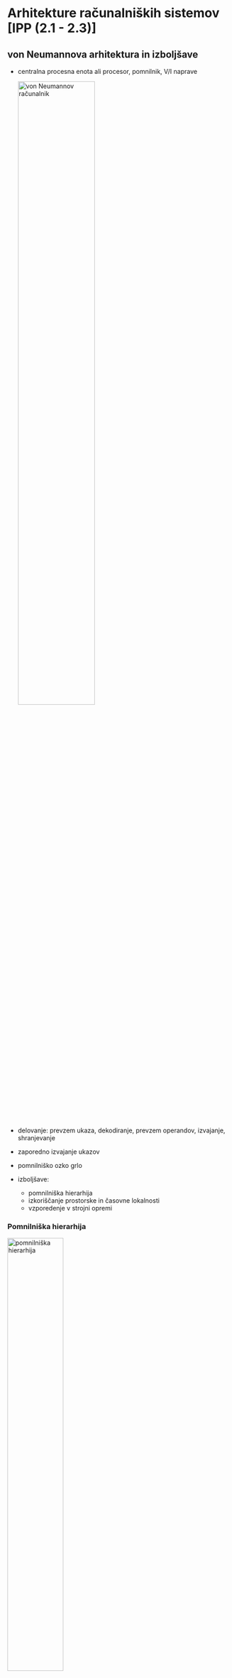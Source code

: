 # Arhitekture računalniških sistemov [IPP (2.1 - 2.3)]

## von Neumannova arhitektura in izboljšave

- centralna procesna enota ali procesor, pomnilnik, V/I naprave

  <img src="slike/vonNeumann.png" alt="von Neumannov računalnik" width="60%">

- delovanje: prevzem ukaza, dekodiranje, prevzem operandov, izvajanje, shranjevanje
- zaporedno izvajanje ukazov
- pomnilniško ozko grlo
- izboljšave:
  - pomnilniška hierarhija
  - izkoriščanje prostorske in časovne lokalnosti
  - vzporedenje v strojni opremi

### Pomnilniška hierarhija

<img src="slike/pomnilniska-hierarhija.png" alt="pomnilniška hierarhija" width="50%">

- procesor z registri (P), predpomnilnik (C), glavni pomnnilnik (M) in navidezni pomnilnik (VM)

- dostop do glavnega pomnilnika je dva velikostna reda počasnejši kot do registrov (latenca in prepustnost)
- večnivojski predpomnilnik
  - organiziran v predpomnilniške bloke
  - vedno se prenaša cel predpomnilniški blok
  - če podatkov ni, procesor še vedno čaka
  - zadetek in zgrešitev v predpomnilniku
  - tipi predpomnilnikov: asociativni, set-asociativni in direktni
  - pomembno je zagotavljanje skladnosti pomnilnikov (pisanje skozi, pisanje nazaj)
- navidezni pomnilnik
  - razširitev glavnega pomnilnika
  - bistveno počasnejši od glavnega pomnilnika, še večja potreba po lokalnosti
  - ostranjevanje in napaka strani

### Vzporedenje v strojni opremi

- cevovod
  - funkcijske enote so razvrščene v stopnje
  - stopnje naj bi bile čim bolj enako kompleksne

- vektorski ukazi
  - hkratno izvajanje istega ukaza na več skalarnih operandih 
  - posebni ukazi

- več funkcijskih enot
  - izkoriščajo paralelizem v enem ukaznem toku

- špekulativno izvajanje
  - med izvajanjem pogoja lahko izvajamo ukaze, ki sledijo

- superskalarnost
  - vzporedno izvajanje neodvisnih ukazov
  - dodeljevanje funkcijskih enot poteka med izvajanjem 

- strojne niti
  - hkratno izvajanje različnih programskih tokov
  - izkoriščajo prisotnost več enakih funkcijskih enot

## Sistemi s skupnim pomnilnikom

- *angl.* shared memory systems
- imajo enega ali več procesorjev z enim ali več procesorskimi jedri
- procesorji so s skupnim pomnilnikom povezani preko vodila
- procesorji si delijo skupni pomnilnik
- spremembe v pomnilniku vidijo vsi procesorji
- pomnilnik je razdeljen na module, do enega modula dostopa en procesor naenkrat
- vsak procesor ima svoj L1 predpomnilnik, saj vanj poleg podatkov shranjuje tudi ukaze
- predpomnilnika L2 in L3 shranjujeta samo podatke, zato si jih lahko deli več procesorjev
- enovit naslovni prostor
- arhitekturi UMA in NUMA

  - kompleksnost in raztegljivost
  - dostopni časi do pomnilnika
  - zagotavljanje skladnosti pomnilnika

### Arhitektura UMA (SMP)

- *angl.* Unified Memory Architecture
- *angl.* Symmetric Multi-Processor

  <img src="slike/UMA.png" alt="arhitektura UMA" width="50%">

- dostopni čas do kateregakoli dela pomnilnika je v povprečju enak za vsa procesorska jedra
- zagotavljanje skladnosti predpomnilnikov: 
  - običajno pisanje skozi v kombinaciji z vohljanjem 
  - ko zaznamo spremembo, posodobimo blok v predpomnilniku
  - pisanje nazaj je počasno, težave z raztegljivostjo

### Arhitektura NUMA

- *angl.* Non-Unified Memory Architecture

  <img src="slike/NUMA.png" alt="arhitektura NUMA" width="70%">

- procesorska jedra so razdeljena v domene NUMA
- pomnilniški moduli so enakomerno razporejeni med domene NUMA
- dostopni časi do pomnilniških modulov so različni: krajši do pomnilniških modulov, neposredno povezanih na domeno, daljši do pomnilnikov bolj oddaljenih domen (časi so lahko do 3-krat daljši)
- zagotavljanje skladnosti predpomnilnikov:
  - imenik (direktorij, D) za vodenje stanja predpomnilniških blokov, 
  - imeniški protokoli, na primer MESI (Modified, Exclusive, Shared, Invalid)
  - pisanje nazaj in razveljavljanje predpomnilnikov na drugih procesorskih jedrih
  - manj prenosov, večja prepustnost
- veliko boljša raztegljivost kot pri arhitekturi UMA
- pomembno je, da procesorska jedra iz izbrane domene čim več delajo s pomnilnikom, ki je neposredno povezan nanjo
- primer [AMD EPYC 7002](https://infohub.delltechnologies.com/p/numa-configuration-settings-on-amd-epyc-2nd-generation/)
  - 4 NUMA domene v katerih so procesorska jedra organizirana hierarhično
  - vsaka domena ima 2 silicijevi rezini in na vsaki rezini 2 procesorska kompleksa
  - vsak procesorski kompleks sestavljajo 4 procesorska jedra, ki si delijo predpomnilnik L3

## Sistemi s porazdeljenim pomnilnikom

- sistem s skupnim pomnilnikom (vozlišče, strežnik) ima danes do 128 procesorskih jeder
- če potrebujemo večjo procesno moč, moramo povezati več vozlišč med seboj
- dobimo sistem s porazdeljenim pomnilnikom
- v sistemih s porazdeljenim pomnilnikom so vozlišča med seboj povezana z omrežjem
- pomnilnik je porazdeljen: 
  - vsak procesor lahko neposredno dostopa samo do pomnilnika na svojem vozlišču
  - vsak pomnilnik ima svoj (ločen) naslovni prostor
- komunikacija med vozlišči običajno poteka z izmenjavo sporočil
- so bolj raztegljivi kot sistemi s skupnim pomnilnikom, komunikacija med procesorji je počasnejša
- danes je velik poudarek na razvoju omrežne opreme

<img src="slike/porazdeljeni-sistem.png" alt="porazdeljeni sistem" width="50%">

- vrste sistemov s porazdeljenim pomnilnikom [www.top500.org](https://www.top500.org/):

  - gruče
    - sestavljene so iz elementov, ki jih lahko kupimo na trgu
    - na vsakem vozlišču teče operacijski sistem
    - NSC, Trdina, Arnes, Vega
  - masivno vzporedni procesorji
    - *angl.* Massively Parallel Processors
    - večja stopnja integracije
      - ena kopija (porazdeljenega) operacijskega sistema teče na vseh vozliščih
      - posebna omrežja
  - ozvezdja
    - več procesorskih jeder na vozlišče kot je vozlišč

## Pospeševalniki

<img src="slike/pospesevalnik.png" alt="pospeševalnik" width="50%">

- nekoč matematični soprocesorji, danes grafične kartice
- danes imajo notranjo hierarhično pomnilniško strukturo in mnogo enostavnih procesnih elementov
- niso popolnoma samostojni
- razbremenjevanje glavnega procesorja
  - procesor prenese podatke iz glavnega pomnilnika v pomnilnik pospeševalnika
  - procesor sproži izvajanje obdelave
  - pospeševalnik izvede obdelavo in rezultate shrani v pomnilnik pospeševalnika
  - procesor prenese podatke nazaj v glavni pomnilnik
- množica preprostih procesnih elementov, vzporedno procesiranje na množici podatkov
- ozko grlo je prenos podatkov med gostiteljem in pospeševalnikom
- zaradi drugačne arhitekture je treba močno prilagoditi programe

## Primer: moderna superračunalniška gruča

- mnogo vozlišč, zelo heterogen sistem

    <img src="slike/heterogeni-sistem.png" alt="heterogeni sistem" width="100%">

  - vozlišče je sistem s skupnim pomnilnikom
  - več vozlišč sestavlja porazdeljeni sistem, vozlišča med seboj komunicirajo z izmenjevanjem sporočil
  - pospeševalniki

- superračunalniška gruča

    <img src="slike/superracunalnik.png" alt="superračunalniška gruča" width="100%">

  - vozlišča: glavno, prijavno, računsko, podatkovno vozlišče
  - mrežne povezave: Ethernet, (Infiniband)
  - porazdeljeni datotečni sistem (vsa vozlišča vidijo programe in podatke)
  - dostop do prijavnega vozlišča preko protokola SSH

